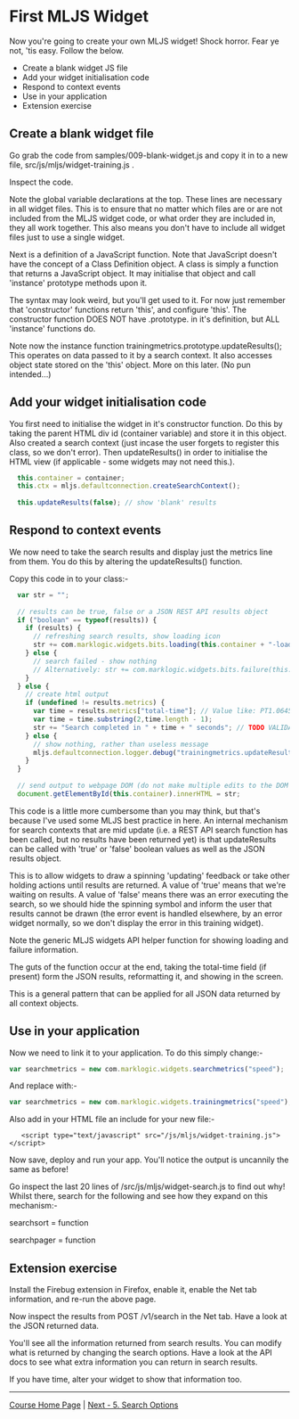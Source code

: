 # First MLJS Widget

Now you're going to create your own MLJS widget! Shock horror. Fear ye not, 'tis easy. Follow the below.

- Create a blank widget JS file
- Add your widget initialisation code
- Respond to context events
- Use in your application
- Extension exercise

## Create a blank widget file

Go grab the code from samples/009-blank-widget.js and copy it in to a new file, src/js/mljs/widget-training.js .

Inspect the code. 

Note the global variable declarations at the top. These lines are necessary in all widget files. This is to ensure that
no matter which files are or are not included from the MLJS widget code, or what order they are included in, they all work
together. This also means you don't have to include all widget files just to use a single widget.

Next is a definition of a JavaScript function. Note that JavaScript doesn't have the concept of a Class Definition object.
A class is simply a function that returns a JavaScript object. It may initialise that object and call 'instance' prototype
methods upon it. 

The syntax may look weird, but you'll get used to it. For now just remember that 'constructor' functions return 'this',
and configure 'this'. The constructor function DOES NOT have .prototype. in it's definition, but ALL 'instance' functions do.

Note now the instance function trainingmetrics.prototype.updateResults(); This operates on data passed to it by a search context.
It also accesses object state stored on the 'this' object. More on this later. (No pun intended...)

## Add your widget initialisation code

You first need to initialise the widget in it's constructor function. Do this by taking the parent HTML div id (container variable)
and store it in this object. Also created a search context (just incase the user forgets to register this class, so we don't error).
Then updateResults() in order to initialise the HTML view (if applicable - some widgets may not need this.).

```javascript
  this.container = container;
  this.ctx = mljs.defaultconnection.createSearchContext();
  
  this.updateResults(false); // show 'blank' results
```
  
## Respond to context events

We now need to take the search results and display just the metrics line from them. You do this by altering the updateResults() function.

Copy this code in to your class:-

```javascript
  var str = "";
  
  // results can be true, false or a JSON REST API results object
  if ("boolean" == typeof(results)) {
    if (results) {
      // refreshing search results, show loading icon
      str += com.marklogic.widgets.bits.loading(this.container + "-loading");
    } else {
      // search failed - show nothing
      // Alternatively: str += com.marklogic.widgets.bits.failure(this.container + "-failure");
    }
  } else {
    // create html output
    if (undefined != results.metrics) {
      var time = results.metrics["total-time"]; // Value like: PT1.064535S - it's marklogic, so assumes it's never in minutes (because MarkLogic rocks!)
      var time = time.substring(2,time.length - 1);
      str += "Search completed in " + time + " seconds"; // TODO VALIDATE THIS LINE
    } else {
      // show nothing, rather than useless message
      mljs.defaultconnection.logger.debug("trainingmetrics.updateResults: Results REST API JSON doesn't contain search metrics. Did you set up the search options correctly?");
    }
  }
  
  // send output to webpage DOM (do not make multiple edits to the DOM - it's slower)
  document.getElementById(this.container).innerHTML = str;
```

This code is a little more cumbersome than you may think, but that's because I've used some MLJS best practice in here. An internal mechanism for
search contexts that are mid update (i.e. a REST API search function has been called, but no results have been returned yet) is that updateResults
can be called with 'true' or 'false' boolean values as well as the JSON results object.

This is to allow widgets to draw a spinning 'updating' feedback or take other holding actions until results are returned. A value of 'true' means that
we're waiting on results. A value of 'false' means there was an error executing the search, so we should hide the spinning symbol and inform the user
that results cannot be drawn (the error event is handled elsewhere, by an error widget normally, so we don't display the error in this training widget).

Note the generic MLJS widgets API helper function for showing loading and failure information. 

The guts of the function occur at the end, taking the total-time field (if present) form the JSON results, reformatting it, and showing in the screen.

This is a general pattern that can be applied for all JSON data returned by all context objects.

## Use in your application

Now we need to link it to your application. To do this simply change:-

```javascript
var searchmetrics = new com.marklogic.widgets.searchmetrics("speed");
```

And replace with:-

```javascript
var searchmetrics = new com.marklogic.widgets.trainingmetrics("speed");
```

Also add in your HTML file an include for your new file:-

```
   <script type="text/javascript" src="/js/mljs/widget-training.js"></script>
```

Now save, deploy and run your app. You'll notice the output is uncannily the same as before!

Go inspect the last 20 lines of /src/js/mljs/widget-search.js to find out why! Whilst there, search for the following
and see how they expand on this mechanism:-

searchsort = function

searchpager = function

## Extension exercise

Install the Firebug extension in Firefox, enable it, enable the Net tab information, and re-run the above page.

Now inspect the results from POST /v1/search in the Net tab. Have a look at the JSON returned data.

You'll see all the information returned from search results. You can modify what is returned by changing the
search options. Have a look at the API docs to see what extra information you can return in search results.

If you have time, alter your widget to show that information too.

- - - -

[Course Home Page](dev1-001-overview.md) | 
[Next - 5. Search Options](dev1-005-search-options.md)
